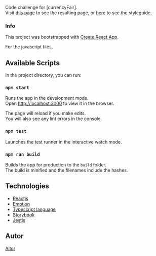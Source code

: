 Code challenge for [currencyFair].<br>
Visit [this page](https://torian12321.github.io/fx-exchange/) to see the resulting page, or [here](https://torian12321.github.io/fx-exchange/storybook/?path=/story/components-atoms-button--text-btn) to see the styleguide.<br>

### Info

This project was bootstrapped with [Create React App](https://github.com/facebook/create-react-app).

For the javascript files,

## Available Scripts

In the project directory, you can run:

### `npm start`

Runs the app in the development mode.<br>
Open [http://localhost:3000](http://localhost:3000) to view it in the browser.

The page will reload if you make edits.<br>
You will also see any lint errors in the console.

### `npm test`

Launches the test runner in the interactive watch mode.<br>

### `npm run build`

Builds the app for production to the `build` folder.<br>
The build is minified and the filenames include the hashes.<br>

## Technologies

- [Reactjs](https://reactjs.org/)
- [Emotion](https://emotion.sh/docs/introduction)
- [Typescript language](https://www.typescriptlang.org/)
- [Storybook](https://storybook.js.org/)
- [Jestjs](https://jestjs.io/)

## Autor

[Aitor](https://torian12321.github.io/my_web/dist/)
